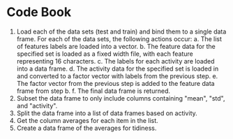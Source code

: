 # Code Book

1. Load each of the data sets (test and train) and bind them to a single data frame. For each of the data sets, the following actions occur:
  a. The list of features labels are loaded into a vector.
  b. The feature data for the specified set is loaded as a fixed width file, with each feature representing 16 characters.
  c. The labels for each activity are loaded into a data frame.
  d. The activity data for the specified set is loaded in and converted to a factor vector with labels from the previous step.
  e. The factor vector from the previous step is added to the feature data frame from step b.
  f. The final data frame is returned.
2. Subset the data frame to only include columns containing "mean", "std", and "activity".
3. Split the data frame into a list of data frames based on activity.
4. Get the column averages for each item in the list.
5. Create a data frame of the averages for tidiness.